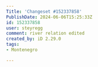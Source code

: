 ```yaml
---
Title: 'Changeset #152337858'
PublishDate: 2024-06-06T15:25:33Z
id: 152337858
user: steyregg
comment: river relation edited
created_by: iD 2.29.0
tags:
- Montenegro

---
```

